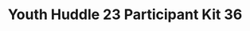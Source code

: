 ---
title: Youth Huddle 23 Participant Kit 36
redirect_to: https://drive.google.com/drive/folders/1g1f7atvFGmipaK3ok7Lj6jenv6OTeHEL?usp=share_link
redirect_from: 
  - /YH23Kit-SophieVillaroman
  - /yh23kit-sophievillaroman
---